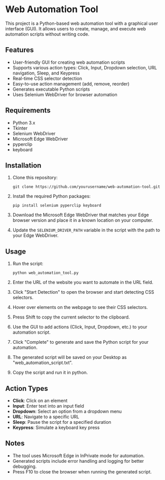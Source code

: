 # Web Automation Tool

This project is a Python-based web automation tool with a graphical user interface (GUI). It allows users to create, manage, and execute web automation scripts without writing code.

## Features

- User-friendly GUI for creating web automation scripts
- Supports various action types: Click, Input, Dropdown selection, URL navigation, Sleep, and Keypress
- Real-time CSS selector detection
- Easy-to-use action management (add, remove, reorder)
- Generates executable Python scripts
- Uses Selenium WebDriver for browser automation

## Requirements

- Python 3.x
- Tkinter
- Selenium WebDriver
- Microsoft Edge WebDriver
- pyperclip
- keyboard

## Installation

1. Clone this repository:
   ```
   git clone https://github.com/yourusername/web-automation-tool.git
   ```

2. Install the required Python packages:
   ```
   pip install selenium pyperclip keyboard
   ```

3. Download the Microsoft Edge WebDriver that matches your Edge browser version and place it in a known location on your computer.

4. Update the `SELENIUM_DRIVER_PATH` variable in the script with the path to your Edge WebDriver.

## Usage

1. Run the script:
   ```
   python web_automation_tool.py
   ```

2. Enter the URL of the website you want to automate in the URL field.

3. Click "Start Detection" to open the browser and start detecting CSS selectors.

4. Hover over elements on the webpage to see their CSS selectors.

5. Press Shift to copy the current selector to the clipboard.

6. Use the GUI to add actions (Click, Input, Dropdown, etc.) to your automation script.

7. Click "Complete" to generate and save the Python script for your automation.

8. The generated script will be saved on your Desktop as "web_automation_script.txt".

9. Copy the script and run it in python.

## Action Types

- **Click**: Click on an element
- **Input**: Enter text into an input field
- **Dropdown**: Select an option from a dropdown menu
- **URL**: Navigate to a specific URL
- **Sleep**: Pause the script for a specified duration
- **Keypress**: Simulate a keyboard key press

## Notes

- The tool uses Microsoft Edge in InPrivate mode for automation.
- Generated scripts include error handling and logging for better debugging.
- Press F10 to close the browser when running the generated script.
